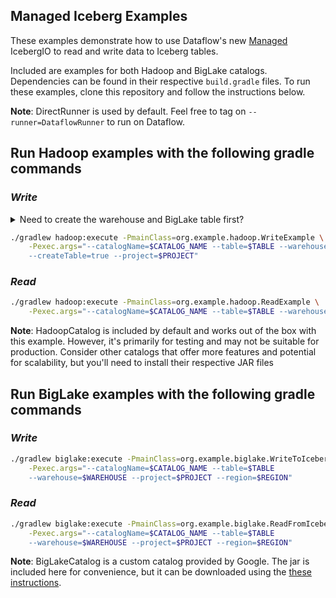 Managed Iceberg Examples
------------------------

These examples demonstrate how to use Dataflow's new [Managed](https://cloud.google.com/dataflow/docs/guides/managed-io)
IcebergIO to read and write data to Iceberg tables.

Included are examples for both Hadoop and BigLake catalogs. Dependencies can be found in their respective `build.gradle`
files. To run these examples, clone this repository and follow the instructions below.

**Note**: DirectRunner is used by default. Feel free to tag on `--runner=DataflowRunner` to run on Dataflow.

## Run Hadoop examples with the following gradle commands

### _Write_

<details>
<summary>Need to create the warehouse and BigLake table first?</summary>

<h3>Use terraform scripts to create your warehouse and BigLake table.</h3>

**Step 1:** Modify the variables in [variables.tf](https://github.com/ahmedabu98/managed-iceberg-example/tree/master/biglake/create-biglake-table/variables.tf) to match your specifications.

**Step 2:** Prepare the terraform environment:
```bash
terraform -chdir=biglake/create-biglake-table init 
```
**Step 3:** Run the script:
```bash
terraform -chdir=biglake/create-biglake-table apply 
```

**Finally**, don't forget to add `--createTable=true` to the write command below. This step is necessary to create the
first metadata file.

_Note that BigLakeCatalog doesn't support creating a table so this operation is done using HadoopCatalog_
<br>
<br>
</details>


```bash
./gradlew hadoop:execute -PmainClass=org.example.hadoop.WriteExample \
    -Pexec.args="--catalogName=$CATALOG_NAME --table=$TABLE --warehouse=$WAREHOUSE 
    --createTable=true --project=$PROJECT"
```
### _Read_
```bash
./gradlew hadoop:execute -PmainClass=org.example.hadoop.ReadExample \
    -Pexec.args="--catalogName=$CATALOG_NAME --table=$TABLE --warehouse=$WAREHOUSE"
```
**Note**: HadoopCatalog is included by default and works out of the box with this example. However, it's primarily
for testing and may not be suitable for production. Consider other catalogs that offer more features and potential for
scalability, but you'll need to install their respective JAR files

## Run BigLake examples with the following gradle commands

### _Write_
```bash
./gradlew biglake:execute -PmainClass=org.example.biglake.WriteToIcebergBigLake \
    -Pexec.args="--catalogName=$CATALOG_NAME --table=$TABLE 
    --warehouse=$WAREHOUSE --project=$PROJECT --region=$REGION"
```
### _Read_
```bash
./gradlew biglake:execute -PmainClass=org.example.biglake.ReadFromIcebergBigLake \
    -Pexec.args="--catalogName=$CATALOG_NAME --table=$TABLE 
    --warehouse=$WAREHOUSE --project=$PROJECT --region=$REGION"

```
**Note**: BigLakeCatalog is a custom catalog provided by Google. The jar is included here for convenience, but it can be
downloaded using the [these instructions](https://cloud.google.com/bigquery/docs/iceberg-tables#before_you_begin).
